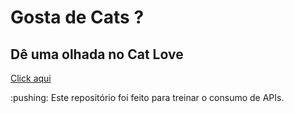 # Gosta de Cats ?

## Dê uma olhada no Cat Love

<a href="https://maiconhenriquefa.github.io/api-cat/">Click aqui</a>

:pushing: Este repositório foi feito para treinar o consumo de APIs.
